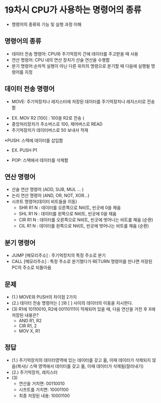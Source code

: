 # 19차시 CPU가 사용하는 명령어의 종류 
* 명령어의 종류와 기능 및 실행 과정 이해 

## 명령어의 종류
* 데이터 전송 명령어: CPU와 주기억장치 간에 데이터를 주고받을 때 사용  
* 연산 명령어: CPU 내의 연산 장치가 산술 연산을 수행함 
* 분기 명령어:순차적 실행이 아닌 다른 위치의 명령으로 분기할 때 다음에 실행될 명령어를 지정 

## 데이터 전송 명령어
* MOVE: 주기억장치나 레지스터에 저장된 데이터를 주기억장치나 레지스터로 전송함 
- EX. MOV R2 [100] : 100을 R2로 전송 (
- 중앙처리장치가 주소버스로 100, 제어버스로 READ
- 주기억장치가 데이터버스로 50 보내서 적재 

*PUSH: 스택에 데이터를 삽입함
- EX. PUSH P1 

* POP: 스택에서 데이터를 삭제함 

## 연산 명령어
* 산술 연산 명령어 (ADD, SUB, MUL ... )
* 논리 연산 명령어 (AND, OR, NOT, XOR...) 
* 시프트 명령어(데이터 비트들을 이동) 
  - SHR R1 N : 데이터를 오른쪽으로 N비트, 빈곳에 0을 채움
  - SHL R1 N : 데이터를 왼쪽으로 N비트, 빈곳에 0을 채움
  - CIR R1 N : 데이터를 오른쪽으로 N비트, 빈곳에 벗어나는 비트를 채움 (순환)
  - CIL R1 N : 데이터를 왼쪽으로 N비트, 빈곳에 벗어나는 비트를 채움 (순환) 

## 분기 명령어 
* JUMP [메모리주소] : 주기억장치의 특정 주소로 분기
* CALL [메모리주소] : 특정 주소로 분기했다가 RETURN 명령어를 만나면 저장된 PC의 주소로 되돌아옴

## 문제
* (1.) MOVE와 PUSH의 차이점 2가지
* (2.) 데이터 전송 명령어는 [   ]와 [   ] 사이의 데이터의 이동을 지시한다.
* (3) R1에 10110010, 
      R2에 00110111이 적재되어 있을 때, 다음 연산을 거친 후 X에 저장된 내용은?
  - AND R1, R2
  - CIR R1, 2 
  - MOV X, R1

## 정답
* (1.) 주기억장치의 데이터영역에 있는 데이터를 갖고 옮, 이때 데이터가 삭제되지 않음(복사)/ 스택 영역에서 데이터를 갖고 옮, 이때 데이터가 삭제됨(잘라내기) 
* (2.) 주기억장치, 레지스터
* (3) 
  - 연산을 거치면: 00110010
  - 시프트를 거치면: 10001100
  - 최종 저장된 내용: 10001100 

